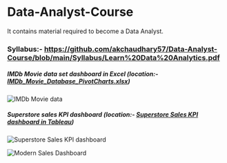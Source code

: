 # Data-Analyst-Course
It contains material required to become a Data Analyst.

### Syllabus:- https://github.com/akchaudhary57/Data-Analyst-Course/blob/main/Syllabus/Learn%20Data%20Analytics.pdf

##### IMDb Movie data set dashboard in Excel (location:- [IMDb_Movie_Database_PivotCharts.xlsx](https://github.com/akchaudhary57/Data-Analyst-Course/tree/main/DA%20using%20Excel/W4))

![IMDb Movie data](https://github.com/akchaudhary57/Data-Analyst-Course/blob/main/image/IMDb%20Movie%20Data.gif)

##### Superstore sales KPI dashboard (location:- [Superstore Sales KPI dashboard in Tableau](https://github.com/akchaudhary57/Data-Analyst-Course/tree/main/Tableau%20for%20Visualization/W4))

![Superstore Sales KPI dashboard](https://github.com/akchaudhary57/Data-Analyst-Course/blob/main/image/SampleSuperstore_KPI.gif)

![Modern Sales Dashboard](https://github.com/akchaudhary57/Data-Analyst-Course/blob/main/image/Modern%20Dashboard.gif)



